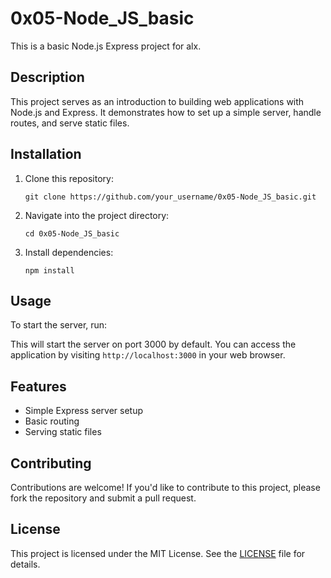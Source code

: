 # 0x05-Node_JS_basic

This is a basic Node.js Express project for alx.

## Description

This project serves as an introduction to building web applications with Node.js and Express. It demonstrates how to set up a simple server, handle routes, and serve static files.

## Installation

1. Clone this repository:

    ```
    git clone https://github.com/your_username/0x05-Node_JS_basic.git
    ```

2. Navigate into the project directory:

    ```
    cd 0x05-Node_JS_basic
    ```

3. Install dependencies:

    ```
    npm install
    ```

## Usage

To start the server, run:


This will start the server on port 3000 by default. You can access the application by visiting `http://localhost:3000` in your web browser.

## Features

- Simple Express server setup
- Basic routing
- Serving static files

## Contributing

Contributions are welcome! If you'd like to contribute to this project, please fork the repository and submit a pull request.

## License

This project is licensed under the MIT License. See the [LICENSE](LICENSE) file for details.
